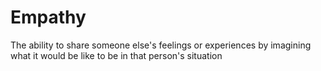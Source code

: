 # Empathy

<Text>
The ability to share someone else's feelings or experiences by imagining what it would be like to be in that person's situation
</Text>